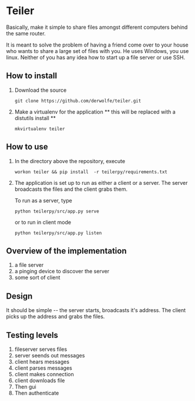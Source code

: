 Teiler
======
Basically, make it simple to share files amongst different computers behind the same router.

It is meant to solve the problem of having a friend come over to your house who wants to share a large
set of files with you. He uses Windows, you use linux. Neither of you has any idea how to start up a 
file server or use SSH. 

How to install
--------------
1. Download the source

    `git clone https://github.com/derwolfe/teiler.git`

2. Make a virtualenv for the application ** this will be replaced with a distutils install **

    `mkvirtualenv teiler`

How to use
---------
1. In the directory above the repository, execute

    `workon teiler && pip install  -r teilerpy/requirements.txt`

2. The application is set up to run as either a client or a server. 
   The server broadcasts the files and the client grabs them.

   To run as a server, type

   `python teilerpy/src/app.py serve` 

   or to run in client mode

   `python teilerpy/src/app.py listen`
   
Overview of the implementation
------------------------------
1. a file server
2. a pinging device to discover the server
3. some sort of client

Design
------
It should be simple -- the server starts, broadcasts it's address. The client picks up the address and grabs the files.

Testing levels
--------------
1. fileserver serves files
2. server seends out messages
3. client hears messages
4. client parses messages
5. client makes connection
6. client downloads file
7. Then gui
8. Then authenticate

